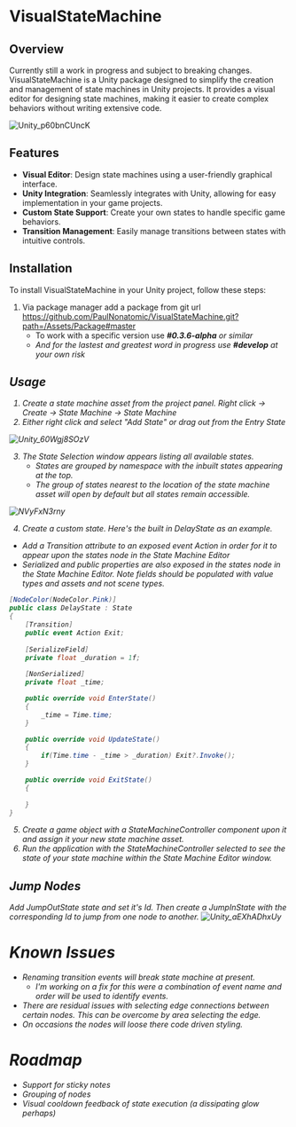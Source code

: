 # VisualStateMachine

## Overview
Currently still a work in progress and subject to breaking changes.
VisualStateMachine is a Unity package designed to simplify the creation and management of state machines in Unity projects. It provides a visual editor for designing state machines, making it easier to create complex behaviors without writing extensive code.

![Unity_p60bnCUncK](https://github.com/PaulNonatomic/VisualStateMachine/assets/4581647/ebb5e1c4-2e98-490c-be78-9350c6d96703)

## Features
- **Visual Editor**: Design state machines using a user-friendly graphical interface.
- **Unity Integration**: Seamlessly integrates with Unity, allowing for easy implementation in your game projects.
- **Custom State Support**: Create your own states to handle specific game behaviors.
- **Transition Management**: Easily manage transitions between states with intuitive controls.

## Installation
To install VisualStateMachine in your Unity project, follow these steps:
1. Via package manager add a package from git url https://github.com/PaulNonatomic/VisualStateMachine.git?path=/Assets/Package#master
    - To work with a specific version use <b><i>#0.3.6-alpha</b><i> or similar
    - And for the lastest and greatest word in progress use <b><i>#develop</b><i> at your own risk

## Usage
1. Create a state machine asset from the project panel. Right click -> Create -> State Machine -> State Machine
2. Either right click and select "Add State" or drag out from the Entry State

![Unity_60Wgj8SOzV](https://github.com/PaulNonatomic/VisualStateMachine/assets/4581647/c4fd46a1-2773-454a-9a59-82b9844f101c)

3. The State Selection window appears listing all available states.
    - States are grouped by namespace with the inbuilt states appearing at the top.
    - The group of states nearest to the location of the state machine asset will open by default but all states remain accessible.

![NVyFxN3rny](https://github.com/PaulNonatomic/VisualStateMachine/assets/4581647/ac9540d7-1207-49f4-9a22-f3de04ceeb3d)

4. Create a custom state. Here's the built in DelayState as an example.
- Add a Transition attribute to an exposed event Action in order for it to appear upon the states node in the State Machine Editor
- Serialized and public properties are also exposed in the states node in the State Machine Editor. Note fields should be populated with value types and assets and not scene types.

```cs
[NodeColor(NodeColor.Pink)]
public class DelayState : State
{
    [Transition]
    public event Action Exit;
    
    [SerializeField] 
    private float _duration = 1f;
    
    [NonSerialized]
    private float _time;

    public override void EnterState()
    {
        _time = Time.time;
    }

    public override void UpdateState()
    {
        if(Time.time - _time > _duration) Exit?.Invoke();
    }

    public override void ExitState()
    {
        
    }
}
```

5. Create a game object with a StateMachineController component upon it and assign it your new state machine asset.
6. Run the application with the StateMachineController selected to see the state of your state machine within the State Machine Editor window.

## Jump Nodes

Add JumpOutState state and set it's Id. Then create a JumpInState with the corresponding Id to jump from one node to another.
![Unity_aEXhADhxUy](https://github.com/PaulNonatomic/VisualStateMachine/assets/4581647/8df2873c-070d-4ae9-a3a1-1abed9013c70)




# Known Issues
- Renaming transition events will break state machine at present.
    - I'm working on a fix for this were a combination of event name and order will be used to identify events.
- There are residual issues with selecting edge connections between certain nodes. This can be overcome by area selecting the edge.
- On occasions the nodes will loose there code driven styling.

# Roadmap
- Support for sticky notes
- Grouping of nodes
- Visual cooldown feedback of state execution (a dissipating glow perhaps)

